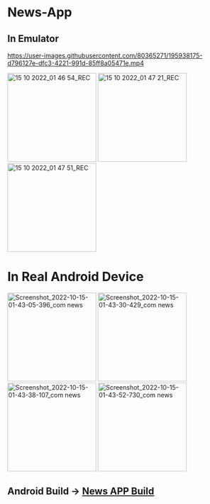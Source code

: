 # News-App

##  In Emulator

https://user-images.githubusercontent.com/80365271/195938175-d796127e-dfc3-4221-991d-85ff8a05471e.mp4                

<img width="200" alt="15 10 2022_01 46 54_REC" src="https://user-images.githubusercontent.com/80365271/195938559-14b3bed9-c1d4-4105-a5fc-8f748f0ebe79.png">                <img width="200" alt="15 10 2022_01 47 21_REC" src="https://user-images.githubusercontent.com/80365271/195938562-18c89695-55f5-4cc7-aa9f-28c73081e4e8.png">                <img width="200" alt="15 10 2022_01 47 51_REC" src="https://user-images.githubusercontent.com/80365271/195938571-6adb305f-7273-4dcb-b098-49e61c7948e8.png">

# In Real Android Device 


<img width="200" alt="Screenshot_2022-10-15-01-43-05-396_com news" src="https://user-images.githubusercontent.com/80365271/195938678-dcf17f33-bcb1-43e3-85d8-5c85c3515079.jpg">                 <img width="200" alt="Screenshot_2022-10-15-01-43-30-429_com news" src="https://user-images.githubusercontent.com/80365271/195938689-2cf80efe-dc37-4bd6-a653-c477678d06e0.jpg">                 <img width="200" alt="Screenshot_2022-10-15-01-43-38-107_com news" src="https://user-images.githubusercontent.com/80365271/195938705-ab6dd124-a502-4404-85e2-7188b9335dfd.jpg">                 <img width="200" alt="Screenshot_2022-10-15-01-43-52-730_com news" src="https://user-images.githubusercontent.com/80365271/195938711-fe2a6d4b-86ec-4188-bc6e-4409eb61edc5.jpg">

## Android Build  -> <a href="https://i.diawi.com/QNDdjP" target="_blank">News APP Build</a>
